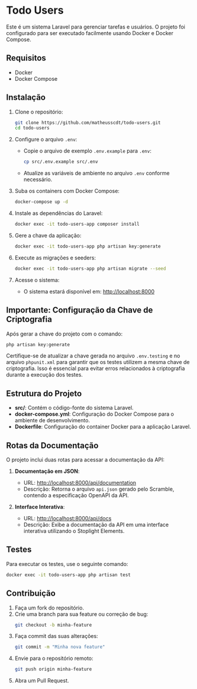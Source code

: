 # Todo Users

Este é um sistema Laravel para gerenciar tarefas e usuários. O projeto foi configurado para ser executado facilmente usando Docker e Docker Compose.

## Requisitos

- Docker
- Docker Compose

## Instalação

1. Clone o repositório:
   ```bash
   git clone https://github.com/matheusscdt/todo-users.git
   cd todo-users
   ```

2. Configure o arquivo `.env`:
   - Copie o arquivo de exemplo `.env.example` para `.env`:
     ```bash
     cp src/.env.example src/.env
     ```
   - Atualize as variáveis de ambiente no arquivo `.env` conforme necessário.

3. Suba os containers com Docker Compose:
   ```bash
   docker-compose up -d
   ```

4. Instale as dependências do Laravel:
   ```bash
   docker exec -it todo-users-app composer install
   ```

5. Gere a chave da aplicação:
   ```bash
   docker exec -it todo-users-app php artisan key:generate
   ```

6. Execute as migrações e seeders:
   ```bash
   docker exec -it todo-users-app php artisan migrate --seed
   ```

7. Acesse o sistema:
   - O sistema estará disponível em: [http://localhost:8000](http://localhost:8000)

## Importante: Configuração da Chave de Criptografia

Após gerar a chave do projeto com o comando:

```bash
php artisan key:generate
```

Certifique-se de atualizar a chave gerada no arquivo `.env.testing` e no arquivo `phpunit.xml` para garantir que os testes utilizem a mesma chave de criptografia. Isso é essencial para evitar erros relacionados à criptografia durante a execução dos testes.

## Estrutura do Projeto

- **src/**: Contém o código-fonte do sistema Laravel.
- **docker-compose.yml**: Configuração do Docker Compose para o ambiente de desenvolvimento.
- **Dockerfile**: Configuração do container Docker para a aplicação Laravel.

## Rotas da Documentação

O projeto inclui duas rotas para acessar a documentação da API:

1. **Documentação em JSON**:
   - URL: [http://localhost:8000/api/documentation](http://localhost:8000/api/documentation)
   - Descrição: Retorna o arquivo `api.json` gerado pelo Scramble, contendo a especificação OpenAPI da API.

2. **Interface Interativa**:
   - URL: [http://localhost:8000/api/docs](http://localhost:8000/api/docs)
   - Descrição: Exibe a documentação da API em uma interface interativa utilizando o Stoplight Elements.

## Testes

Para executar os testes, use o seguinte comando:
```bash
docker exec -it todo-users-app php artisan test
```

## Contribuição

1. Faça um fork do repositório.
2. Crie uma branch para sua feature ou correção de bug:
   ```bash
   git checkout -b minha-feature
   ```
3. Faça commit das suas alterações:
   ```bash
   git commit -m "Minha nova feature"
   ```
4. Envie para o repositório remoto:
   ```bash
   git push origin minha-feature
   ```
5. Abra um Pull Request.